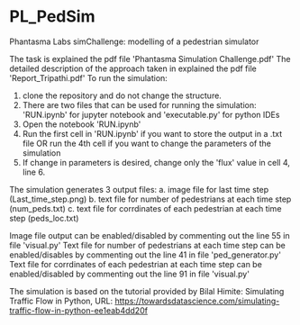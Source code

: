 # PL_PedSim
Phantasma Labs simChallenge: modelling of a pedestrian simulator

The task is explained the pdf file 'Phantasma Simulation Challenge.pdf'
The detailed description of the approach taken in explained the pdf file 'Report_Tripathi.pdf'
To run the simulation:
  1. clone the repository and do not change the structure.
  2. There are two files that can be used for running the simulation: 'RUN.ipynb' for jupyter notebook and 'executable.py' for python IDEs
  3. Open the notebook 'RUN.ipynb'
  4. Run the first cell in 'RUN.ipynb' if you want to store the output in a .txt file OR run the 4th cell if you want to change the parameters of the simulation
  5. If change in parameters is desired, change only the 'flux' value in cell 4, line 6.

The simulation generates 3 output files: a. image file for last time step (Last_time_step.png)
                                         b. text file for number of pedestrians at each time step (num_peds.txt)
                                         c. text file for corrdinates of each pedestrian at each time step (peds_loc.txt)
                           
Image file output can be enabled/disabled by commenting out the line 55 in file 'visual.py'
Text file for number of pedestrians at each time step can be enabled/disables by commenting out the line 41 in file 'ped_generator.py'
Text file for corrdinates of each pedestrian at each time step can be enabled/disabled by commenting out the line 91 in file 'visual.py'


The simulation is based on the tutorial provided by Bilal Himite: Simulating Traffic Flow in Python, URL: https://towardsdatascience.com/simulating-traffic-flow-in-python-ee1eab4dd20f
